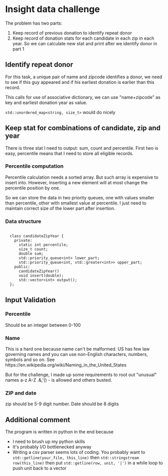 <!DOCTYPE html>

<html>
<head>
  <title>Insight data challenge-Kun</title>
</head>

<body>
  <h1>Insight data challenge</h1>

  <p>The problem has two parts:</p>

  <ol>
    <li>Keep record of previous donation to identify repeat donor</li>
    <li>Keep record of donation stats for each candidate in each zip in each year. So we can calculate new stat and print after we identify donor in part 1</li>
  </ol>

  <h2>Identify repeat donor</h2>

  <p>For this task, a unique pair of name and zipcode identifies a donor, we need to see
  if this guy appeared and if his earliest donation is earlier than this record.</p>

  <p>This calls for use of associative dictionary, we can use "name+zipcode" as key and
  earliest donation year as value.<br></p>

  <p><code>std::unordered_map&lt;string, size_t&gt;</code> would do nicely</p>

  <h2>Keep stat for combinations of candidate, zip and year</h2>

  <p>There is three stat I need to output: sum, count and percentile. First two is easy,
  percentile means that I need to store all eligible records.<br></p>

  <h3>Percentile computation<br></h3>

  <p>Percentile calculation needs a sorted array. But such array is expensive to insert
  into. However, inserting a new element will at most change the percentile position by
  one.<br></p>

  <p>So we can store the data in two priority queues, one with values smaller than
  percentile, other with smallest value at percentile. I just need to maintain correct
  size of the lower part after insertion.<br></p>

  <h3>Data structure</h3>

  <pre><code>
  class candidateZipYear {
    private:
      static int percentile;
      size_t count;
      double sum;
      std::priority_queue&lt;int&gt; lower_part;
      std::priority_queue&lt;int, std::greater&lt;int&gt;&gt; upper_part;
    public:
      candidateZipYear()
      void insert(double);
      std::vector&lt;int&gt; output();
  };</code></pre>

  <h2>Input Validation</h2>

  <h3>Percentile</h3>

  <p>Should be an integer between 0-100</p>

  <h3>Name</h3>

  <p>This is a hard one because name can't be malformed. US has few law governing names
  and you can use non-English characters, numbers, symbols and so on. See
  https://en.wikipedia.org/wiki/Naming_in_the_United_States</p>

  <p>But for the challenge, I made up some requirements to root out "unusual" names a-z
  A-Z .&amp;,'() - is allowed and others busted.</p>

  <h3>ZIP and date</h3>

  <p>zip should be 5-9 digit number. Date should be 8 digits</p>

  <h2>Additional comment</h2>

  <p>The program is written in python in the end because<br></p>

  <ul>
    <li>I need to brush up my python skills</li>
    <li>It's probably I/O bottlenecked anyway</li>
    <li>Writing a csv parser seems lots of coding. You probably want to <code>std::getline(your_file, this_line)</code> then <code>std::stringstream row(this_line)</code> then put <code>std::getline(row, unit, '|')</code> in a while loop to push unit back to a vector</li>
  </ul>
</body>
</html>

